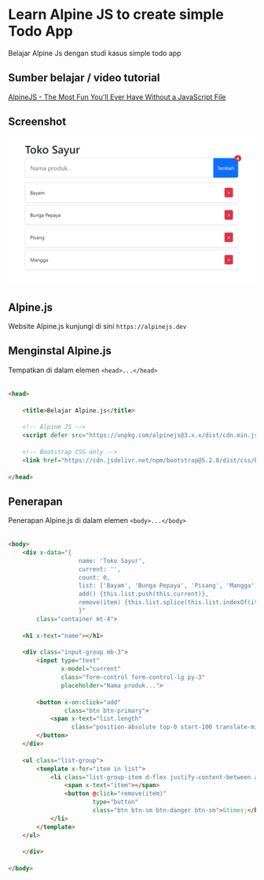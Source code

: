 # Learn Alpine JS to create simple Todo App

Belajar Alpine Js dengan studi kasus simple todo app

## Sumber belajar / video tutorial

[AlpineJS - The Most Fun You'll Ever Have Without a JavaScript File](https://youtu.be/AyxAwnc6zN8)


## Screenshot

<img src="https://github.com/janzenfaidiban/alpine-js-todo-app/blob/main/screenshot.png?raw=true">

## Alpine.js

Website Alpine.js kunjungi di sini ```https://alpinejs.dev```

## Menginstal Alpine.js

Tempatkan di dalam elemen ```<head>...</head>```

```html

<head>

    <title>Belajar Alpine.js</title>

    <!-- Alpine JS -->
    <script defer src="https://unpkg.com/alpinejs@3.x.x/dist/cdn.min.js"></script>

    <!-- Bootstrap CSS only -->
    <link href="https://cdn.jsdelivr.net/npm/bootstrap@5.2.0/dist/css/bootstrap.min.css" rel="stylesheet" integrity="sha384-gH2yIJqKdNHPEq0n4Mqa/HGKIhSkIHeL5AyhkYV8i59U5AR6csBvApHHNl/vI1Bx" crossorigin="anonymous">

</head>

```

## Penerapan 

Penerapan Alpine.js di dalam elemen ```<body>...</body>```

```html

<body>
    <div x-data="{
                    name: 'Toko Sayur',
                    current: '',
                    count: 0,
                    list: ['Bayam', 'Bunga Pepaya', 'Pisang', 'Mangga'], 
                    add() {this.list.push(this.current)},
                    remove(item) {this.list.splice(this.list.indexOf(item), 1)}
                    }" 
        class="container mt-4">

    <h1 x-text="name"></h1>

    <div class="input-group mb-3">
        <input type="text" 
               x-model="current" 
               class="form-control form-control-lg py-3" 
               placeholder="Nama produk...">

        <button x-on:click="add" 
                class="btn btn-primary">
            <span x-text="list.length" 
                  class="position-absolute top-0 start-100 translate-middle badge rounded-pill bg-danger"></span> Tambah
        </button>
    </div>

    <ul class="list-group">
        <template x-for="item in list">
            <li class="list-group-item d-flex justify-content-between align-items-center p-3 mb-2 rounded border shadow-sm">
                <span x-text="item"></span>
                <button @click="remove(item)" 
                        type="button" 
                        class="btn btn-sm btn-danger btn-sm">&times;</button>
            </li>
        </template>
    </ul>

    </div>

</body>

```